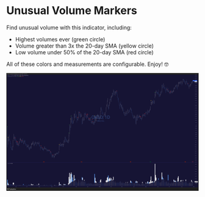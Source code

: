 # Unusual Volume Markers

Find unusual volume with this indicator, including:

* Highest volumes ever (green circle)
* Volume greater than 3x the 20-day SMA (yellow circle)
* Low volume under 50% of the 20-day SMA (red circle)

All of these colors and measurements are configurable. Enjoy! 🤓

![OKLO_2025-08-28_16-44-22.png](OKLO_2025-08-28_16-44-22.png)
